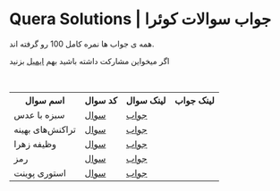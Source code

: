 # Quera Solutions | جواب سوالات کوئرا

<p>همه ی جواب ها نمره کامل 100 رو گرفته اند.</p>
<p>اگر میخواین مشارکت داشته باشید بهم <span><a href="mailto:erfan.rezaei.dev@gmail.com">ایمیل</a></span> بزنید</p>

<br>

<table>
<th>اسم سوال<ht/>
<th>کد سوال<ht/>
<th>لینک سوال<ht/>
<th>لینک جواب<ht/>

<tr>
<td>سبزه با عدس</td>
<td><a href="https://quera.org/problemset/281769">سوال</td>
<td><a href="https://gist.github.com/ErfanRez/73121c5e46ab45b3ddd4f389d7c0b015">جواب</td>
</tr>
<tr>
<td>تراکنش‌های بهینه</td>
<td><a href="https://quera.org/problemset/272646">سوال</td>
<td><a href="https://gist.github.com/ErfanRez/75c0eb7ed96346aa3afde6b0f7a4aeee">جواب</td>
</tr>
<tr>
<td>وظیفه زهرا</td>
<td><a href="https://quera.org/problemset/275475">سوال</td>
<td><a href="https://gist.github.com/ErfanRez/16d1030e84a465bda95a78670a79fd3c">جواب</td>
</tr>
<tr>
<td>رمز</td>
<td><a href="https://quera.org/problemset/17902">سوال</td>
<td><a href="https://gist.github.com/ErfanRez/c561f59c2abc0cd90ea8d6da60ea5efd">جواب</td>
</tr>
<td>استوری پوینت</td>
<td><a href="https://quera.org/problemset/272645">سوال</td>
<td><a href="https://gist.github.com/ErfanRez/99735d7966ba3ce6c340709d82c710c9">جواب</td>
</tr>

</table>
